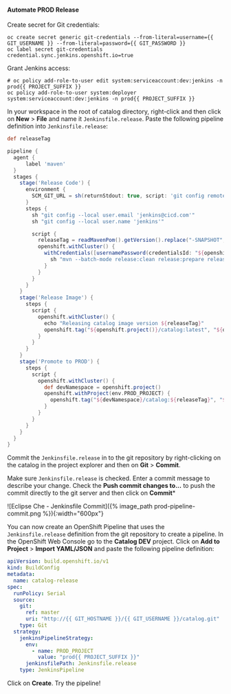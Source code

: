 #### Automate PROD Release


Create secret for Git credentials:

~~~shell
oc create secret generic git-credentials --from-literal=username={{ GIT_USERNAME }} --from-literal=password={{ GIT_PASSWORD }}
oc label secret git-credentials credential.sync.jenkins.openshift.io=true
~~~


Grant Jenkins access:

~~~shell
# oc policy add-role-to-user edit system:serviceaccount:dev:jenkins -n prod{{ PROJECT_SUFFIX }}
oc policy add-role-to-user system:deployer system:serviceaccount:dev:jenkins -n prod{{ PROJECT_SUFFIX }}
~~~

In your workspace in the root of catalog directory, right-click and then click on 
**New** > **File** and name it `Jenkinsfile.release`. Paste the following pipeline definition 
into `Jenkinsfile.release`:

~~~groovy
def releaseTag

pipeline {
  agent {
      label 'maven'
  }
  stages {
    stage('Release Code') {
      environment {
        SCM_GIT_URL = sh(returnStdout: true, script: 'git config remote.origin.url').trim()
      }
      steps {
        sh "git config --local user.email 'jenkins@cicd.com'"
        sh "git config --local user.name 'jenkins'"

        script {
          releaseTag = readMavenPom().getVersion().replace("-SNAPSHOT", "")
          openshift.withCluster() {
            withCredentials([usernamePassword(credentialsId: "${openshift.project()}-git-credentials", usernameVariable: "GIT_USERNAME", passwordVariable: "GIT_PASSWORD")]) {
              sh "mvn --batch-mode release:clean release:prepare release:perform -s .settings.xml"
            }
          }
        }
      }
    }
    stage('Release Image') {
      steps {
        script {
          openshift.withCluster() {
            echo "Releasing catalog image version ${releaseTag}"
            openshift.tag("${openshift.project()}/catalog:latest", "${openshift.project()}/catalog:${releaseTag}")
          }
        }
      }
    }    
    stage('Promote to PROD') {
      steps {
        script {
          openshift.withCluster() {
            def devNamespace = openshift.project()
            openshift.withProject(env.PROD_PROJECT) {
              openshift.tag("${devNamespace}/catalog:${releaseTag}", "${openshift.project()}/catalog:prod")
            }
          }
        }
      }
    }    
  }
}
~~~

Commit the `Jenkinsfile.release` in to the git repository by right-clicking on the catalog in the project 
explorer and then on **Git** > **Commit**.

Make sure `Jenkinsfile.release` is checked. Enter a commit message to describe your change. Check the 
**Push commit changes to...** to push the commit directly to the git server and then click on **Commit***

![Eclipse Che - Jenkinsfile Commit]({% image_path prod-pipeline-commit.png %}){:width="600px"}

You can now create an OpenShift Pipeline that uses the `Jenkinsfile.release` definition from the git repository 
to create a pipeline. In the OpenShift Web Console go to the **Catalog DEV** project. Click on 
**Add to Project** > **Import YAML/JSON** and paste the following pipeline definition:

~~~yaml
apiVersion: build.openshift.io/v1
kind: BuildConfig
metadata:
  name: catalog-release
spec:
  runPolicy: Serial
  source:
    git:
      ref: master
      uri: "http://{{ GIT_HOSTNAME }}/{{ GIT_USERNAME }}/catalog.git"
    type: Git
  strategy:
    jenkinsPipelineStrategy:
      env:
        - name: PROD_PROJECT
          value: "prod{{ PROJECT_SUFFIX }}"
      jenkinsfilePath: Jenkinsfile.release
    type: JenkinsPipeline
~~~

Click on **Create**. Try the pipeline!